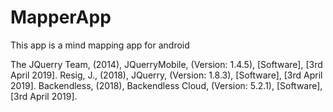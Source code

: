 # MapperApp
This app is a mind mapping app for android

The JQuerry Team, (2014), JQuerryMobile, (Version: 1.4.5), [Software], [3rd April 2019].
Resig, J., (2018), JQuerry, (Version: 1.8.3), [Software], [3rd April 2019].
Backendless, (2018), Backendless Cloud, (Version: 5.2.1), [Software], [3rd April 2019].
